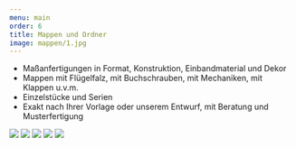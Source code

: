 ```yaml
---
menu: main
order: 6
title: Mappen und Ordner
image: mappen/1.jpg
---
```

- Maßanfertigungen in Format, Konstruktion, Einbandmaterial und Dekor
- Mappen mit Flügelfalz, mit Buchschrauben, mit Mechaniken, mit Klappen u.v.m.
- Einzelstücke und Serien
- Exakt nach Ihrer Vorlage oder unserem Entwurf, mit Beratung und Musterfertigung

![](mappen/2.jpg)
![](mappen/3.jpg)
![](mappen/4.jpg)
![](mappen/5.jpg)
![](mappen/6.jpg)